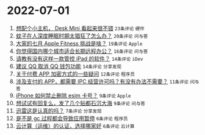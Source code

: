 # 2022-07-01

1. [想配个小主机， Desk Mini 看起来很不错](https://www.v2ex.com/t/863354) `23条评论` `硬件`
1. [蚊子在人深度睡眠时期太猖狂了怎么办？](https://www.v2ex.com/t/863357) `20条评论` `问与答`
1. [大家的七月 Apple Fitness 挑战是啥？](https://www.v2ex.com/t/863358) `19条评论` `Apple`
1. [你觉得国内哪个城市适合长期远程办公？](https://www.v2ex.com/t/863366) `16条评论` `问与答`
1. [请教有没有这样一款管控 iPad 的软件？](https://www.v2ex.com/t/863362) `14条评论` `iDev`
1. [建议 QQ 取消 QQ 钱包功能](https://www.v2ex.com/t/863352) `14条评论` `分享发现`
1. [关于付费 APP 加密方式的一些疑问](https://www.v2ex.com/t/863351) `12条评论` `程序员`
1. [涉及支付的 APP，都需要 IPC 经营许可吗？有没有办法不需要？](https://www.v2ex.com/t/863356) `11条评论` `问与答`
1. [iPhone 如何禁止删除 esim 卡号？](https://www.v2ex.com/t/863350) `9条评论` `Apple`
1. [想试试有回复么，发了几个贴都石沉大海](https://www.v2ex.com/t/863340) `9条评论` `问与答`
1. [迅雷这是认真的吗？](https://www.v2ex.com/t/863341) `7条评论` `分享发现`
1. [是不是 gc 过程都会导致应用暂停](https://www.v2ex.com/t/863363) `6条评论` `程序员`
1. [云计算（运维）的认证，选择哪家好](https://www.v2ex.com/t/863360) `6条评论` `云计算`
